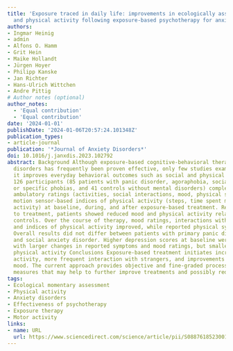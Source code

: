 ```yaml
---
title: 'Exposure traced in daily life: improvements in ecologically assessed social
  and physical activity following exposure-based psychotherapy for anxiety disorders'
authors:
- Ingmar Heinig
- admin
- Alfons O. Hamm
- Grit Hein
- Maike Hollandt
- Jürgen Hoyer
- Philipp Kanske
- Jan Richter
- Hans-Ulrich Wittchen
- Andre Pittig
# Author notes (optional)
author_notes:
  - 'Equal contribution'
  - 'Equal contribution'
date: '2024-01-01'
publishDate: '2024-01-06T20:57:24.101348Z'
publication_types:
- article-journal
publication: '*Journal of Anxiety Disorders*'
doi: 10.1016/j.janxdis.2023.102792
abstract: Background Although exposure-based cognitive-behavioral therapy for anxiety
  disorders has frequently been proven effective, only few studies examined whether
  it improves everyday behavioral outcomes such as social and physical activity. Methods
  126 participants (85 patients with panic disorder, agoraphobia, social anxiety disorder,
  or specific phobias, and 41 controls without mental disorders) completed smartphone-based
  ambulatory ratings (activities, social interactions, mood, physical symptoms) and
  motion sensor-based indices of physical activity (steps, time spent moving, metabolic
  activity) at baseline, during, and after exposure-based treatment. Results Prior
  to treatment, patients showed reduced mood and physical activity relative to healthy
  controls. Over the course of therapy, mood ratings, interactions with strangers
  and indices of physical activity improved, while reported physical symptoms decreased.
  Overall results did not differ between patients with primary panic disorder/agoraphobia
  and social anxiety disorder. Higher depression scores at baseline were associated
  with larger changes in reported symptoms and mood ratings, but smaller changes in
  physical activity Conclusions Exposure-based treatment initiates increased physical
  activity, more frequent interaction with strangers, and improvements in everyday
  mood. The current approach provides objective and fine-graded process and outcome
  measures that may help to further improve treatments and possibly reduce relapse.
tags:
- Ecological momentary assessment
- Physical activity
- Anxiety disorders
- Effectiveness of psychotherapy
- Exposure therapy
- Motor activity
links:
- name: URL
  url: https://www.sciencedirect.com/science/article/pii/S0887618523001305
---
```

